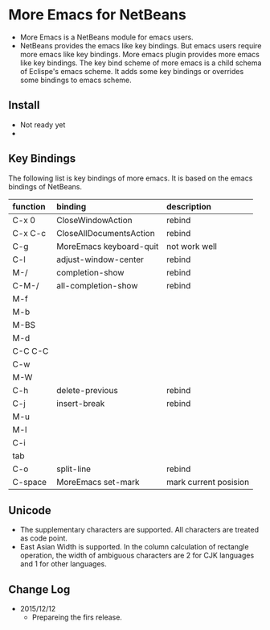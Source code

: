 # More Emacs for NetBeans

* More Emacs is a NetBeans module for emacs users.
* NetBeans provides the emacs like key bindings.
 But emacs users require more emacs like key bindings.
 More emacs plugin provides more emacs like key bindings.
 The key bind scheme of more emacs is a child schema of Eclispe's emacs scheme.
 It adds some key bindings or overrides some bindings to emacs scheme.

## Install

* Not ready yet
* 

## Key Bindings

The following list is key bindings of more emacs. It is based on the emacs bindings of NetBeans.

|function|	binding|	description|
|:-----------|:------------|:------------|
|C-x 0|CloseWindowAction|rebind|
|C-x C-c|CloseAllDocumentsAction|rebind|
|C-g|MoreEmacs keyboard-quit| not work well|
|C-l|adjust-window-center|rebind|
|M-/|completion-show|rebind|
|C-M-/|all-completion-show|rebind|
|M-f|||
|M-b|||
|M-BS|||
|M-d|||
|C-C C-C|||
|C-w|||
|M-W|||
|C-h|delete-previous|rebind|
|C-j|insert-break|rebind|
|M-u|||
|M-l|||
|C-i|||
|tab|||
|C-o|split-line|rebind|
|C-space|MoreEmacs set-mark|mark current posision|





## Unicode

* The supplementary characters are supported. All characters are treated as code point.
* East Asian Width is supported. In the column calculation of rectangle operation, the width of ambiguous characters are 2 for CJK languages and 1 for other languages.


## Change Log

* 2015/12/12
  * Prepareing the firs release.
